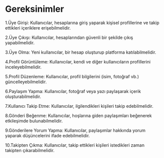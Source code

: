 
# Gereksinimler
1.Üye Girişi: Kullanıcılar, hesaplarına giriş yaparak kişisel profillerine ve takip ettikleri içeriklere erişebilmelidir.

2.Üye Çıkışı: Kullanıcılar, hesaplarından güvenli bir şekilde çıkış yapabilmelidir.

3.Üye Olma: Yeni kullanıcılar, bir hesap oluşturup platforma katılabilmelidir.

4.Profil Görüntüleme: Kullanıcılar, kendi ve diğer kullanıcıların profillerini inceleyebilmelidir.

5.Profil Düzenleme: Kullanıcılar, profil bilgilerini (isim, fotoğraf vb.) güncelleyebilmelidir.

6.Paylaşım Yapma: Kullanıcılar, fotoğraf veya yazı paylaşarak içerik oluşturabilmelidir.

7.Kullanıcı Takip Etme: Kullanıcılar, ilgilendikleri kişileri takip edebilmelidir.

8.Gönderi Beğenme: Kullanıcılar, hoşlarına giden paylaşımları beğenerek etkileşimde bulunabilmelidir.

9.Gönderilere Yorum Yapma: Kullanıcılar, paylaşımlar hakkında yorum yaparak düşüncelerini ifade edebilmelidir.

10.Takipten Çıkma: Kullanıcılar, takip ettikleri kişileri istedikleri zaman takipten çıkarabilmelidir.

